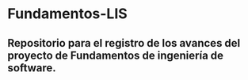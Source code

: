 # Fundamentos-LIS

## Repositorio para el registro de los avances del proyecto de Fundamentos de ingeniería de software.